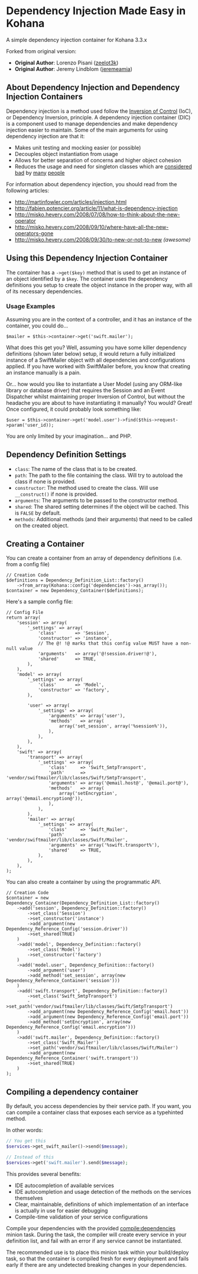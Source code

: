 # Dependency Injection Made Easy in Kohana

A simple dependency injection container for Kohana 3.3.x

Forked from original version:
- **Original Author**: Lorenzo Pisani ([zeelot3k](http://zeelot3k.com))
- **Original Author**: Jeremy Lindblom ([jeremeamia](https://github.com/jeremeamia))


## About Dependency Injection and Dependency Injection Containers

Dependency injection is a method used follow the [Inversion of Control](http://en.wikipedia.org/wiki/Inversion_of_control) (IoC), or Dependency Inversion, principle. A dependency injection container (DIC) is a component used to manage dependencies and make dependency injection easier to maintain. Some of the main arguments for using dependency injection are that it:

- Makes unit testing and mocking easier (or possible)
- Decouples object instantiation from usage
- Allows for better separation of concerns and higher object cohesion
- Reduces the usage and need for singleton classes which are [considered](http://misko.hevery.com/code-reviewers-guide/flaw-brittle-global-state-singletons) [bad](http://gooh.posterous.com/singletons-in-php) by [many](http://blogs.sitepoint.com/whats-so-bad-about-the-singleton) [people](http://sebastian-bergmann.de/archives/882-Testing-Code-That-Uses-Singletons.html)

For information about dependency injection, you should read from the following articles:

- <http://martinfowler.com/articles/injection.html>
- <http://fabien.potencier.org/article/11/what-is-dependency-injection>
- <http://misko.hevery.com/2008/07/08/how-to-think-about-the-new-operator>
- <http://misko.hevery.com/2008/09/10/where-have-all-the-new-operators-gone>
- <http://misko.hevery.com/2008/09/30/to-new-or-not-to-new>  *(awesome)*

## Using this Dependency Injection Container

The container has a `->get($key)` method that is used to get an instance of an object identified by a `$key`. The container uses the dependency definitions you setup to create the object instance in the proper way, with all of its necessary dependencies.

### Usage Examples

Assuming you are in the context of a controller, and it has an instance of the container, you could do...

	$mailer = $this->container->get('swift.mailer');

What does this get you? Well, assuming you have some killer dependency definitions (shown later below) setup, it would return a fully
initialized instance of a SwiftMailer object with all dependencies and configurations applied. If you have worked with
SwiftMailer before, you know that creating an instance manually is a pain.

Or... how would you like to instantiate a User Model (using any ORM-like library or database driver) that requires the
Session and an Event Dispatcher whilst maintaining proper Inversion of Control, but without the headache you are about
to have instantiating it manually? You would? Great! Once configured, it could probably look something like:

	$user = $this->container->get('model.user')->find($this->request->param('user_id));

You are only limited by your imagination... and PHP.

## Dependency Definition Settings

- `class`:        The name of the class that is to be created.
- `path`:         The path to the file containing the class. Will try to autoload the class if none is provided.
- `constructor`:  The method used to create the class. Will use `__construct()` if none is provided.
- `arguments`:    The arguments to be passed to the constructor method.
- `shared`:       The shared setting determines if the object will be cached. This is `FALSE` by default.
- `methods`:      Additional methods (and their arguments) that need to be called on the created object.

## Creating a Container

You can create a container from an array of dependency definitions (i.e. from a config file)

	// Creation Code
	$definitions = Dependency_Definition_List::factory()
		->from_array(Kohana::config('dependencies')->as_array());
	$container = new Dependency_Container($definitions);

Here's a sample config file:

	// Config File
	return array(
		'session' => array(
			'_settings' => array(
				'class'       => 'Session',
				'constructor' => 'instance',
                // The @! !@ marks that this config value MUST have a non-null value  
				'arguments'   => array('@!session.driver!@'),
				'shared'      => TRUE,
			),
		),
		'model' => array(
			'_settings' => array(
				'class'       => 'Model',
				'constructor' => 'factory',
			),

			'user' => array(
				'_settings' => array(
					'arguments' => array('user'),
					'methods'   => array(
						array('set_session', array('%session%')),
					),
				),
			),
		),
		'swift' => array(
			'transport' => array(
				'_settings' => array(
					'class'     => 'Swift_SmtpTransport',
					'path'      => 'vendor/swiftmailer/lib/classes/Swift/SmtpTransport',
					'arguments' => array('@email.host@', '@email.port@'),
					'methods'   => array(
						array('setEncryption', array('@email.encryption@')),
					),
				),
			),
			'mailer' => array(
				'_settings' => array(
					'class'     => 'Swift_Mailer',
					'path'      => 'vendor/swiftmailer/lib/classes/Swift/Mailer',
					'arguments' => array('%swift.transport%'),
					'shared'    => TRUE,
				),
			),
		),
	);

You can also create a container by using the programmatic API.

	// Creation Code
	$container = new Dependency_Container(Dependency_Definition_List::factory()
		->add('session', Dependency_Definition::factory()
			->set_class('Session')
			->set_constructor('instance')
			->add_argument(new Dependency_Reference_Config('session.driver'))
			->set_shared(TRUE)
		)
		->add('model', Dependency_Definition::factory()
			->set_class('Model')
			->set_constructor('factory')
		)
		->add('model.user', Dependency_Definition::factory()
			->add_argument('user')
			->add_method('set_session', array(new Dependency_Reference_Container('session')))
		)
		->add('swift.transport', Dependency_Definition::factory()
			->set_class('Swift_SmtpTransport')
			->set_path('vendor/swiftmailer/lib/classes/Swift/SmtpTransport')
			->add_argument(new Dependency_Reference_Config('email.host'))
			->add_argument(new Dependency_Reference_Config('email.port'))
			->add_method('setEncryption', array(new Dependency_Reference_Config('email.encryption')))
		)
		->add('swift.mailer', Dependency_Definition::factory()
			->set_class('Swift_Mailer')
			->set_path('vendor/swiftmailer/lib/classes/Swift/Mailer')
			->add_argument(new Dependency_Reference_Container('swift.transport'))
			->set_shared(TRUE)
		)
	);

## Compiling a dependency container

By default, you access dependencies by their service path. If you want, you can compile a container class that exposes
each service as a typehinted method.

In other words:

```php
// You get this
$services->get_swift_mailer()->send($message);

// Instead of this
$services->get('swift.mailer').send($message);
```

This provides several benefits:

* IDE autocompletion of available services
* IDE autocompletion and usage detection of the methods on the services themselves
* Clear, maintainable, definitions of which implementation of an interface is actually in use for easier debugging
* Compile-time validation of your service configurations

Compile your dependencies with the provided [compile:dependencies](classes/Task/Compile/Dependencies.php) minion task.
During the task, the compiler will create every service in your definition list, and fail with an error if any service
cannot be instantiated.

The recommended use is to place this minion task within your build/deploy task, so that the container is compiled fresh
for every deployment and fails early if there are any undetected breaking changes in your dependencies.
